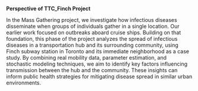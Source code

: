 **Perspective of TTC_Finch Project**

In the Mass Gathering project, we investigate how infectious diseases disseminate when groups of individuals gather in a single location. Our earlier work focused on outbreaks aboard cruise ships. Building on that foundation, this phase of the project analyzes the spread of infectious diseases in a transportation hub and its surrounding community, using Finch subway station in Toronto and its immediate neighborhood as a case study. By combining real mobility data, parameter estimation, and stochastic modeling techniques, we aim to identify key factors influencing transmission between the hub and the community. These insights can inform public health strategies for mitigating disease spread in similar urban environments.
